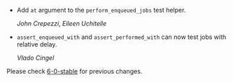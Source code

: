 *   Add `at` argument to the `perform_enqueued_jobs` test helper.

    *John Crepezzi*, *Eileen Uchitelle*

*   `assert_enqueued_with` and `assert_performed_with` can now test jobs with relative delay.

    *Vlado Cingel*


Please check [6-0-stable](https://github.com/rails/rails/blob/6-0-stable/activejob/CHANGELOG.md) for previous changes.
